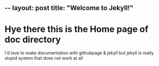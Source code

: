 --
layout: post
title:  "Welcome to Jekyll!"
---

# Hye there this is the Home page of doc directory

I'd love to make documentation with githubpage & jekyll but jekyll is really stupid system that does not work at all
